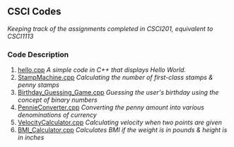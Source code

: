 ## CSCI Codes
*Keeping track of the assignments completed in CSCI201, equivalent to CSCI1113*

### Code Description 
1. [hello.cpp](https://github.com/madhurimadas3/CSCI_codes/blob/a149c6a6d8e255add24c9892298c933ae2582577/hello.cpp)
   *A simple code in C++ that displays Hello World.*
2. [StampMachine.cpp](https://github.com/madhurimadas3/CSCI_codes/blob/8c70012635fc82329585ad4d84fbb3394244bd09/StampMachine.cpp)
   *Calculating the number of first-class stamps & penny stamps*
3. [Birthday_Guessing_Game.cpp](https://github.com/madhurimadas3/CSCI_codes/blob/8c70012635fc82329585ad4d84fbb3394244bd09/Birthday_Guessing_Game.cpp)
   *Guessing the user's birthday using the concept of binary numbers*
4. [PennieConverter.cpp](https://github.com/madhurimadas3/CSCI_codes/blob/02287f9b46a4838936cf9df5f24f345197019492/PennieConverter.cpp)
   *Converting the penny amount into various denominations of currency*
5. [VelocityCalculator.cpp](https://github.com/madhurimadas3/CSCI_codes/blob/02287f9b46a4838936cf9df5f24f345197019492/VelocityCalculator.cpp)
   *Calculating velocity when two points are given*
6. [BMI_Calculator.cpp](https://github.com/madhurimadas3/CSCI_codes/blob/d271b11fccdbeca3688b02bc4e4c4a3bc84bff95/BMI_Calculator.cpp)
   *Calculates BMI if the weight is in pounds & height is in inches*
